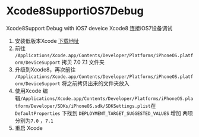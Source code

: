 # Xcode8SupportiOS7Debug
Xcode8Support Debug with iOS7 deveice
Xcode8 连接iOS7设备调试
1. 安装低版本Xcode [下载地址](https://developer.apple.com/download/more/)
2. 前往 `/Applications/Xcode.app/Contents/Developer/Platforms/iPhoneOS.platform/DeviceSupport` 拷贝 7.0 7.1 文件夹
3. 升级到Xcode8，再次前往 `/Applications/Xcode.app/Contents/Developer/Platforms/iPhoneOS.platform/DeviceSupport` 将之前拷贝出来的文件夹放入 
4. 使用Xcode 编辑`/Applications/Xcode.app/Contents/Developer/Platforms/iPhoneOS.platform/Developer/SDKs/iPhoneOS.sdk/SDKSettings.plist`在`DefaultProperties` 下找到 `DEPLOYMENT_TARGET_SUGGESTED_VALUES` 增加 两项分别为`7.0` ，`7.1`
5. 重启 Xcode 

